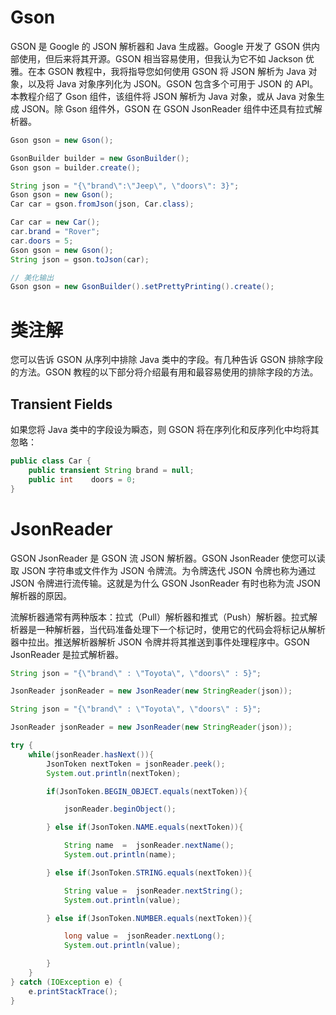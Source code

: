 # Gson

GSON 是 Google 的 JSON 解析器和 Java 生成器。Google 开发了 GSON 供内部使用，但后来将其开源。GSON 相当容易使用，但我认为它不如 Jackson 优雅。在本 GSON 教程中，我将指导您如何使用 GSON 将 JSON 解析为 Java 对象，以及将 Java 对象序列化为 JSON。GSON 包含多个可用于 JSON 的 API。本教程介绍了 Gson 组件，该组件将 JSON 解析为 Java 对象，或从 Java 对象生成 JSON。除 Gson 组件外，GSON 在 GSON JsonReader 组件中还具有拉式解析器。

```java
Gson gson = new Gson();

GsonBuilder builder = new GsonBuilder();
Gson gson = builder.create();

String json = "{\"brand\":\"Jeep\", \"doors\": 3}";
Gson gson = new Gson();
Car car = gson.fromJson(json, Car.class);

Car car = new Car();
car.brand = "Rover";
car.doors = 5;
Gson gson = new Gson();
String json = gson.toJson(car);

// 美化输出
Gson gson = new GsonBuilder().setPrettyPrinting().create();
```

# 类注解

您可以告诉 GSON 从序列中排除 Java 类中的字段。有几种告诉 GSON 排除字段的方法。GSON 教程的以下部分将介绍最有用和最容易使用的排除字段的方法。

## Transient Fields

如果您将 Java 类中的字段设为瞬态，则 GSON 将在序列化和反序列化中均将其忽略：

```java
public class Car {
    public transient String brand = null;
    public int    doors = 0;
}
```

# JsonReader

GSON JsonReader 是 GSON 流 JSON 解析器。GSON JsonReader 使您可以读取 JSON 字符串或文件作为 JSON 令牌流。为令牌迭代 JSON 令牌也称为通过 JSON 令牌进行流传输。这就是为什么 GSON JsonReader 有时也称为流 JSON 解析器的原因。

流解析器通常有两种版本：拉式（Pull）解析器和推式（Push）解析器。拉式解析器是一种解析器，当代码准备处理下一个标记时，使用它的代码会将标记从解析器中拉出。推送解析器解析 JSON 令牌并将其推送到事件处理程序中。GSON JsonReader 是拉式解析器。

```java
String json = "{\"brand\" : \"Toyota\", \"doors\" : 5}";

JsonReader jsonReader = new JsonReader(new StringReader(json));

String json = "{\"brand\" : \"Toyota\", \"doors\" : 5}";

JsonReader jsonReader = new JsonReader(new StringReader(json));

try {
    while(jsonReader.hasNext()){
        JsonToken nextToken = jsonReader.peek();
        System.out.println(nextToken);

        if(JsonToken.BEGIN_OBJECT.equals(nextToken)){

            jsonReader.beginObject();

        } else if(JsonToken.NAME.equals(nextToken)){

            String name  =  jsonReader.nextName();
            System.out.println(name);

        } else if(JsonToken.STRING.equals(nextToken)){

            String value =  jsonReader.nextString();
            System.out.println(value);

        } else if(JsonToken.NUMBER.equals(nextToken)){

            long value =  jsonReader.nextLong();
            System.out.println(value);

        }
    }
} catch (IOException e) {
    e.printStackTrace();
}
```
